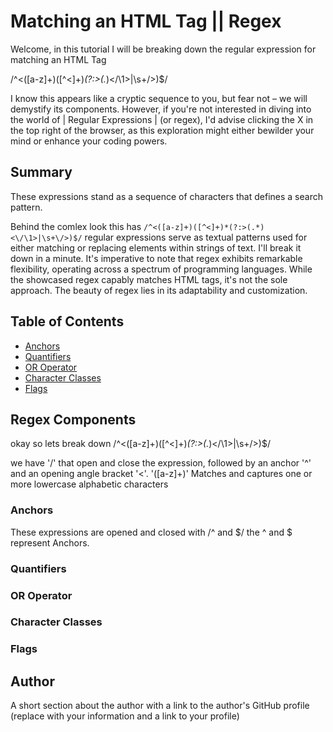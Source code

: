 # Matching an HTML Tag || Regex

Welcome, in this tutorial I will be breaking down the regular expression for matching an HTML Tag


/^<([a-z]+)([^<]+)*(?:>(.*)<\/\1>|\s+\/>)$/

I know this appears like a cryptic sequence to you, but fear not – we will demystify its components. However, if you're not interested in diving into the world of | Regular Expressions | (or regex), I'd advise clicking the X in the top right of the browser, as this exploration might either bewilder your mind or enhance your coding powers.

## Summary
These expressions stand as a sequence of characters that defines a search pattern.

Behind the comlex look this has `/^<([a-z]+)([^<]+)*(?:>(.*)<\/\1>|\s+\/>)$/` regular expressions serve as textual patterns used for either matching or replacing elements within strings of text. I'll break it down in a minute.
It's imperative to note that regex exhibits remarkable flexibility, operating across a spectrum of programming languages. While the showcased regex capably matches HTML tags, it's not the sole approach. The beauty of regex lies in its adaptability and customization.

## Table of Contents

- [Anchors](#anchors)
- [Quantifiers](#quantifiers)
- [OR Operator](#or-operator)
- [Character Classes](#character-classes)
- [Flags](#flags)


## Regex Components
okay so lets break down /^<([a-z]+)([^<]+)*(?:>(.*)<\/\1>|\s+\/>)$/

we have '/' that open and close the expression, followed by an anchor '^' and an opening angle bracket '<'.
'([a-z]+)' Matches and captures one or more lowercase alphabetic characters

### Anchors
These expressions are opened and closed with /^ and $/
the ^ and $ represent Anchors. 

### Quantifiers

### OR Operator

### Character Classes

### Flags

## Author

A short section about the author with a link to the author's GitHub profile (replace with your information and a link to your profile)
